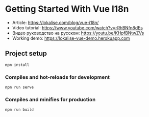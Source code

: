 # Getting Started With Vue I18n

* Article: https://lokalise.com/blog/vue-i18n/
* Video tutorial: https://www.youtube.com/watch?v=rRhBNfn8dEs
* Видео руководство на русском: https://youtu.be/KHpfBNtwZVs
* Working demo: https://lokalise-vue-demo.herokuapp.com

## Project setup
```
npm install
```

### Compiles and hot-reloads for development
```
npm run serve
```

### Compiles and minifies for production
```
npm run build
```
